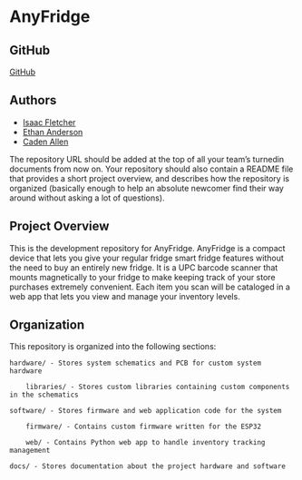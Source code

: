 # AnyFridge

## GitHub
[GitHub](https://github.com/AnyFridgeDev/AnyFridge)

## Authors
- [Isaac Fletcher](https://github.com/isaac-fletcher)
- [Ethan Anderson](https://github.com/Elan456)
- [Caden Allen](https://github.com/coolguycaden)

The repository URL should be added at the top of all your team’s turnedin documents from now on. Your repository should also contain a README
file that provides a short project overview, and describes how the repository is organized (basically enough to help an absolute newcomer find
their way around without asking a lot of questions).

## Project Overview

This is the development repository for AnyFridge. AnyFridge is a compact device that lets you give your regular fridge smart fridge features without the need to buy an entirely new fridge. It is a UPC barcode scanner that mounts magnetically to your fridge to make keeping track of your store purchases extremely convenient. Each item you scan will be cataloged in a web app that lets you view and manage your inventory levels.

## Organization

This repository is organized into the following sections:
    
    hardware/ - Stores system schematics and PCB for custom system hardware
        
        libraries/ - Stores custom libraries containing custom components in the schematics
    
    software/ - Stores firmware and web application code for the system
        
        firmware/ - Contains custom firmware written for the ESP32

        web/ - Contains Python web app to handle inventory tracking management
    
    docs/ - Stores documentation about the project hardware and software
